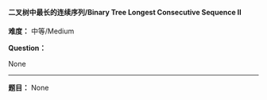 #### 二叉树中最长的连续序列/Binary Tree Longest Consecutive Sequence II
**难度：** 中等/Medium

**Question：** 

None

------

**题目：** 
None
